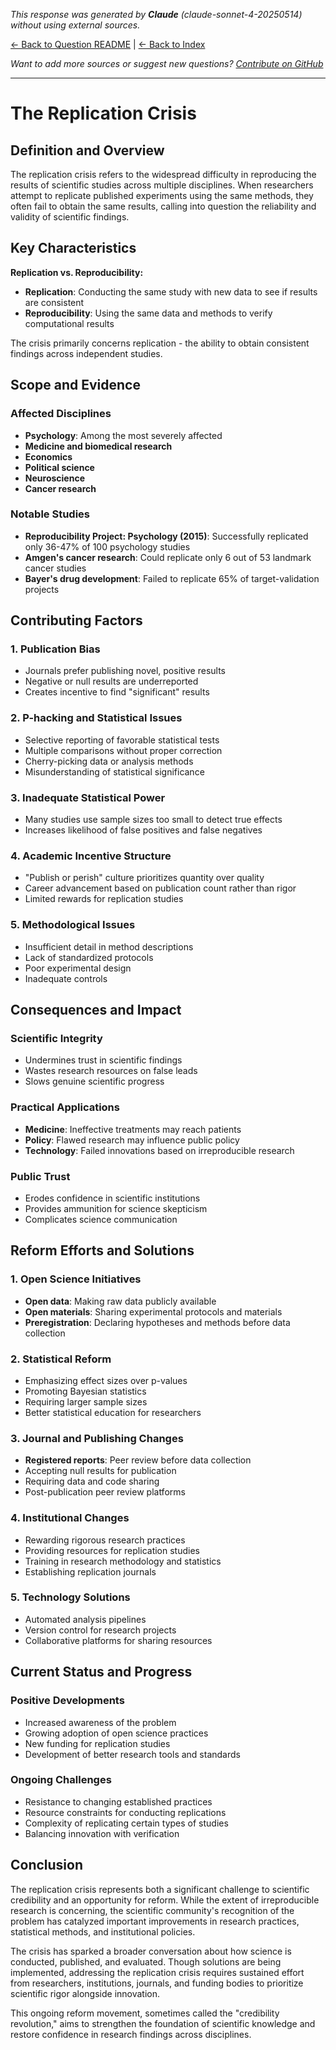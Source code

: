 <!-- 
Generated by: claude
Model: claude-sonnet-4-20250514
Prompt type: default
Generated at: 2025-06-08T20:21:31.860812
-->

*This response was generated by **Claude** (claude-sonnet-4-20250514) without using external sources.*

[← Back to Question README](README.md) | [← Back to Index](../README.md)

*Want to add more sources or suggest new questions? [Contribute on GitHub](https://github.com/justinwest/SuggestedSources)*

---

# The Replication Crisis

## Definition and Overview

The replication crisis refers to the widespread difficulty in reproducing the results of scientific studies across multiple disciplines. When researchers attempt to replicate published experiments using the same methods, they often fail to obtain the same results, calling into question the reliability and validity of scientific findings.

## Key Characteristics

**Replication vs. Reproducibility:**
- **Replication**: Conducting the same study with new data to see if results are consistent
- **Reproducibility**: Using the same data and methods to verify computational results

The crisis primarily concerns replication - the ability to obtain consistent findings across independent studies.

## Scope and Evidence

### Affected Disciplines
- **Psychology**: Among the most severely affected
- **Medicine and biomedical research**
- **Economics**
- **Political science**
- **Neuroscience**
- **Cancer research**

### Notable Studies
- **Reproducibility Project: Psychology (2015)**: Successfully replicated only 36-47% of 100 psychology studies
- **Amgen's cancer research**: Could replicate only 6 out of 53 landmark cancer studies
- **Bayer's drug development**: Failed to replicate 65% of target-validation projects

## Contributing Factors

### 1. **Publication Bias**
- Journals prefer publishing novel, positive results
- Negative or null results are underreported
- Creates incentive to find "significant" results

### 2. **P-hacking and Statistical Issues**
- Selective reporting of favorable statistical tests
- Multiple comparisons without proper correction
- Cherry-picking data or analysis methods
- Misunderstanding of statistical significance

### 3. **Inadequate Statistical Power**
- Many studies use sample sizes too small to detect true effects
- Increases likelihood of false positives and false negatives

### 4. **Academic Incentive Structure**
- "Publish or perish" culture prioritizes quantity over quality
- Career advancement based on publication count rather than rigor
- Limited rewards for replication studies

### 5. **Methodological Issues**
- Insufficient detail in method descriptions
- Lack of standardized protocols
- Poor experimental design
- Inadequate controls

## Consequences and Impact

### Scientific Integrity
- Undermines trust in scientific findings
- Wastes research resources on false leads
- Slows genuine scientific progress

### Practical Applications
- **Medicine**: Ineffective treatments may reach patients
- **Policy**: Flawed research may influence public policy
- **Technology**: Failed innovations based on irreproducible research

### Public Trust
- Erodes confidence in scientific institutions
- Provides ammunition for science skepticism
- Complicates science communication

## Reform Efforts and Solutions

### 1. **Open Science Initiatives**
- **Open data**: Making raw data publicly available
- **Open materials**: Sharing experimental protocols and materials
- **Preregistration**: Declaring hypotheses and methods before data collection

### 2. **Statistical Reform**
- Emphasizing effect sizes over p-values
- Promoting Bayesian statistics
- Requiring larger sample sizes
- Better statistical education for researchers

### 3. **Journal and Publishing Changes**
- **Registered reports**: Peer review before data collection
- Accepting null results for publication
- Requiring data and code sharing
- Post-publication peer review platforms

### 4. **Institutional Changes**
- Rewarding rigorous research practices
- Providing resources for replication studies
- Training in research methodology and statistics
- Establishing replication journals

### 5. **Technology Solutions**
- Automated analysis pipelines
- Version control for research projects
- Collaborative platforms for sharing resources

## Current Status and Progress

### Positive Developments
- Increased awareness of the problem
- Growing adoption of open science practices
- New funding for replication studies
- Development of better research tools and standards

### Ongoing Challenges
- Resistance to changing established practices
- Resource constraints for conducting replications
- Complexity of replicating certain types of studies
- Balancing innovation with verification

## Conclusion

The replication crisis represents both a significant challenge to scientific credibility and an opportunity for reform. While the extent of irreproducible research is concerning, the scientific community's recognition of the problem has catalyzed important improvements in research practices, statistical methods, and institutional policies.

The crisis has sparked a broader conversation about how science is conducted, published, and evaluated. Though solutions are being implemented, addressing the replication crisis requires sustained effort from researchers, institutions, journals, and funding bodies to prioritize scientific rigor alongside innovation.

This ongoing reform movement, sometimes called the "credibility revolution," aims to strengthen the foundation of scientific knowledge and restore confidence in research findings across disciplines.